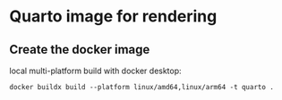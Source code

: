 # Quarto image for rendering

## Create the docker image

local multi-platform build with docker desktop:

`docker buildx build --platform linux/amd64,linux/arm64 -t quarto .`



